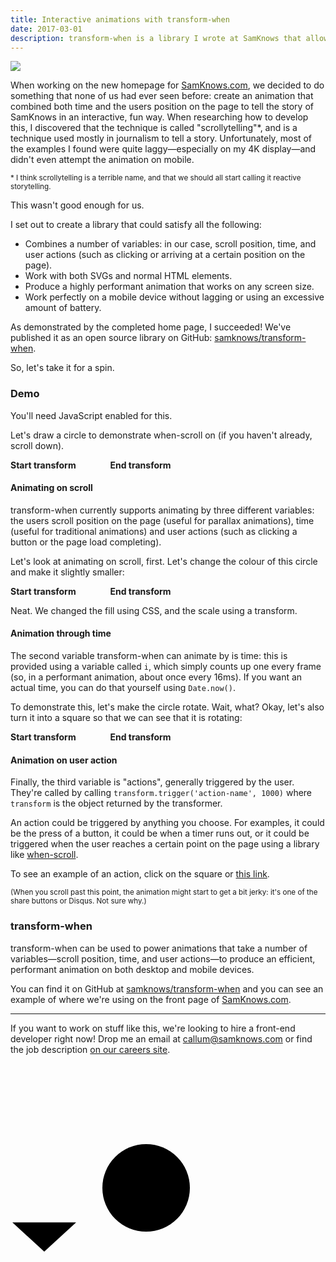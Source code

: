 ```yaml
---
title: Interactive animations with transform-when
date: 2017-03-01
description: transform-when is a library I wrote at SamKnows that allows you to combine a number of variables—scroll position, time, and user actions—to create beautiful, performant animations. This article demonstrates some of the functionality of the library.
---
```


<link rel="stylesheet" href="/assets/build/transform-when.css">

![](https://camo.githubusercontent.com/74e76f488000f2bdd64c1f115473aeda8ecb9058/68747470733a2f2f6769616e742e6766796361742e636f6d2f536361726365496d6167696e61746976654c616d707265792e676966)

When working on the new homepage for [SamKnows.com], we decided to do something that none of us had ever seen before: create an animation that combined both time and the users position on the page to tell the story of SamKnows in an interactive, fun way. When researching how to develop this, I discovered that the technique is called "scrollytelling"\*, and is a technique used mostly in journalism to tell a story. Unfortunately, most of the examples I found were quite laggy—especially on my 4K display—and didn't even attempt the animation on mobile.

<small>\* I think scrollytelling is a terrible name, and that we should all start calling it reactive storytelling.</small>

This wasn't good enough for us.

I set out to create a library that could satisfy all the following:

- Combines a number of variables: in our case, scroll position, time, and user actions (such as clicking or arriving at a certain position on the page).
- Work with both SVGs and normal HTML elements.
- Produce a highly performant animation that works on any screen size.
- Work perfectly on a mobile device without lagging or using an excessive amount of battery.

As demonstrated by the completed home page, I succeeded! We've published it as an open source library on GitHub: [samknows/transform-when].

So, let's take it for a spin.

### Demo

You'll need JavaScript enabled for this.

Let's draw a circle to demonstrate when-scroll on (if you haven't already, scroll down).

<div class="transform" data-transform="draw-circle">
    <strong class="start">Start transform</strong>
    <strong>&nbsp;</strong>
    <strong>&nbsp;</strong>
    <strong>&nbsp;</strong>
    <strong>&nbsp;</strong>
    <strong>&nbsp;</strong>
    <strong>&nbsp;</strong>
    <strong>&nbsp;</strong>
    <strong class="end">End transform</strong>
</div>

#### Animating on scroll

transform-when currently supports animating by three different variables: the users scroll position on the page (useful for parallax animations), time (useful for traditional animations) and user actions (such as clicking a button or the page load completing).

Let's look at animating on scroll, first. Let's change the colour of this circle and make it slightly smaller:

<div class="transform" data-transform="scroll">
    <strong class="start">Start transform</strong>
    <strong>&nbsp;</strong>
    <strong>&nbsp;</strong>
    <strong>&nbsp;</strong>
    <strong>&nbsp;</strong>
    <strong>&nbsp;</strong>
    <strong>&nbsp;</strong>
    <strong>&nbsp;</strong>
    <strong class="end">End transform</strong>
</div>

Neat. We changed the fill using CSS, and the scale using a transform.

#### Animation through time

The second variable transform-when can animate by is time: this is provided using a variable called `i`, which simply counts up one every frame (so, in a performant animation, about once every 16ms). If you want an actual time, you can do that yourself using `Date.now()`.

To demonstrate this, let's make the circle rotate. Wait, what? Okay, let's also turn it into a square so that we can see that it is rotating:

<div class="transform" data-transform="time">
    <strong class="start">Start transform</strong>
    <strong>&nbsp;</strong>
    <strong>&nbsp;</strong>
    <strong>&nbsp;</strong>
    <strong>&nbsp;</strong>
    <strong>&nbsp;</strong>
    <strong>&nbsp;</strong>
    <strong>&nbsp;</strong>
    <strong class="end">End transform</strong>
</div>

#### Animation on user action

Finally, the third variable is "actions", generally triggered by the user. They're called by calling `transform.trigger('action-name', 1000)` where `transform` is the object returned by the transformer.

An action could be triggered by anything you choose. For examples, it could be the press of a button, it could be when a timer runs out, or it could be triggered when the user reaches a certain point on the page using a library like <a href="https://github.com/callumacrae/when-scroll">when-scroll</a>.

To see an example of an action, click on the square or <a href="#action" class="trigger-action">this link</a>.

<small>(When you scroll past this point, the animation might start to get a bit jerky: it's one of the share buttons or Disqus. Not sure why.)</small>

### transform-when

transform-when can be used to power animations that take a number of variables—scroll position, time, and user actions—to produce an efficient, performant animation on both desktop and mobile devices.

You can find it on GitHub at [samknows/transform-when] and you can see an example of where we're using on the front page of [SamKnows.com].

----

If you want to work on stuff like this, we're looking to hire a front-end developer right now! Drop me an email at <callum@samknows.com> or find the job description [on our careers site](https://samknows.com/company/careers/front-end-developer).

<svg class="arrow" width="108" height="304" xmlns="http://www.w3.org/2000/svg" viewBox="0 0 108 304" >
	<polyline class="st0" points="105,254.2 54,301 3,254.2 	"/>
	<line class="st0" x1="54" y1="301" x2="54" y2="3"/>
</svg>

<svg class="demo" width="210" height="210" viewBox="0 0 210 210" xmlns="http://www.w3.org/2000/svg">
    <rect transform="translate(105 105)" x="-70" y="-70" width="140" height="140" rx="70" ry="70" />
</svg>

<script src="/assets/build/transform-when.js"></script>


[SamKnows.com]: https://www.samknows.com/
[samknows/transform-when]: https://github.com/samknows/transform-when
